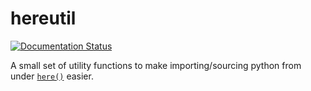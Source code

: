 # hereutil

[![Documentation Status](https://readthedocs.org/projects/hereutil/badge/?version=latest)](https://hereutil.readthedocs.io/en/latest/?badge=latest)


A small set of utility functions to make importing/sourcing python from under [`here()`](https://pypi.org/project/pyprojroot/) easier. 


